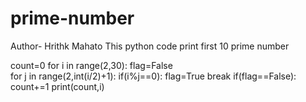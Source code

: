 # prime-number
Author- Hrithk Mahato
This python code print first 10 prime number

count=0
for i in range(2,30):
    flag=False  
    for j in range(2,int(i/2)+1):
        if(i%j==0):
            flag=True
            break
    if(flag==False):
        count+=1
        print(count,i)
